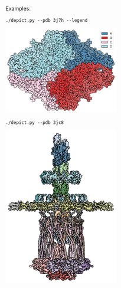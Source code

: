 Examples:

`./depict.py --pdb 3j7h --legend`

<img src="./figures/3j7h.png" width="300">

`./depict.py --pdb 3jc8`

<img src="./figures/3jc8.png" width="300">
